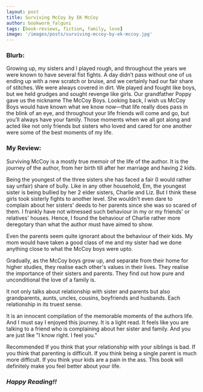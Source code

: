 ```yaml
---
layout: post
title: Surviving McCoy by EK McCoy
author: bookworm_falguni
tags: [book-reviews, fiction, family, love]
image: '/images/posts/surviving-mccoy-by-ek-mccoy.jpg'
---
```

### **Blurb:**
Growing up, my sisters and I played rough, and throughout the years we were known to have several fist fights. A day didn’t pass without one of us ending up with a new scratch or bruise, and we certainly had our fair share of stitches. We were always covered in dirt. We played and fought like boys, but we held grudges and sought revenge like girls. Our grandfather Poppy gave us the nickname The McCoy Boys. Looking back, I wish us McCoy Boys would have known what we know now—that life really does pass in the blink of an eye, and throughout your life friends will come and go, but you’ll always have your family. Those moments when we all got along and acted like not only friends but sisters who loved and cared for one another were some of the best moments of my life.

### **My Review:**
Surviving McCoy is a mostly true memoir of the life of the author. It is the journey of the author, from her birth till after her marriage and having 2 kids.

Being the youngest of the three sisters she has faced a fair (I would rather say unfair) share of bully. 
Like in any other household, Em, the youngest sister is being bullied by her 2 elder sisters, Charlie and Liz. But I think these girls took sisterly fights to another level. She wouldn't even dare to complain about her sisters' deeds to her parents since she was so scared of them. I frankly have not witnessed such behaviour in my or my friends' or relatives' houses. Hence, I found the behaviour of Charlie rather more deregotary than what the author must have aimed to show.

Even the parents seem quite ignorant about the behaviour of their kids. My mom would have taken a good class of me and my sister had we done anything close to what the McCoy boys were upto.

Gradually, as the McCoy boys grow up, and separate from their home for higher studies, they realise each other's values in their lives. They realise the importance of their sisters and parents. They find out how pure and unconditional the love of a family is.

It not only talks about relationship with sister and parents but also grandparents, aunts, uncles, cousins, boyfriends and husbands. Each relationship in its truest sense.

It is an innocent compilation of the memorable moments of the authors life. And I must say I enjoyed this journey. It is a light read. It feels like you are talking to a friend who is complaining about her sister and family. And you are just like "I know right. I feel you." 

Recommended
If you think that your relationship with your siblings is bad.
If you think that parenting is difficult.
If you think being a single parent is much more difficult.
If you think your kids are a pain in the ass.
This book will definitely make you feel better about your life.

### ***Happy Reading!!***
